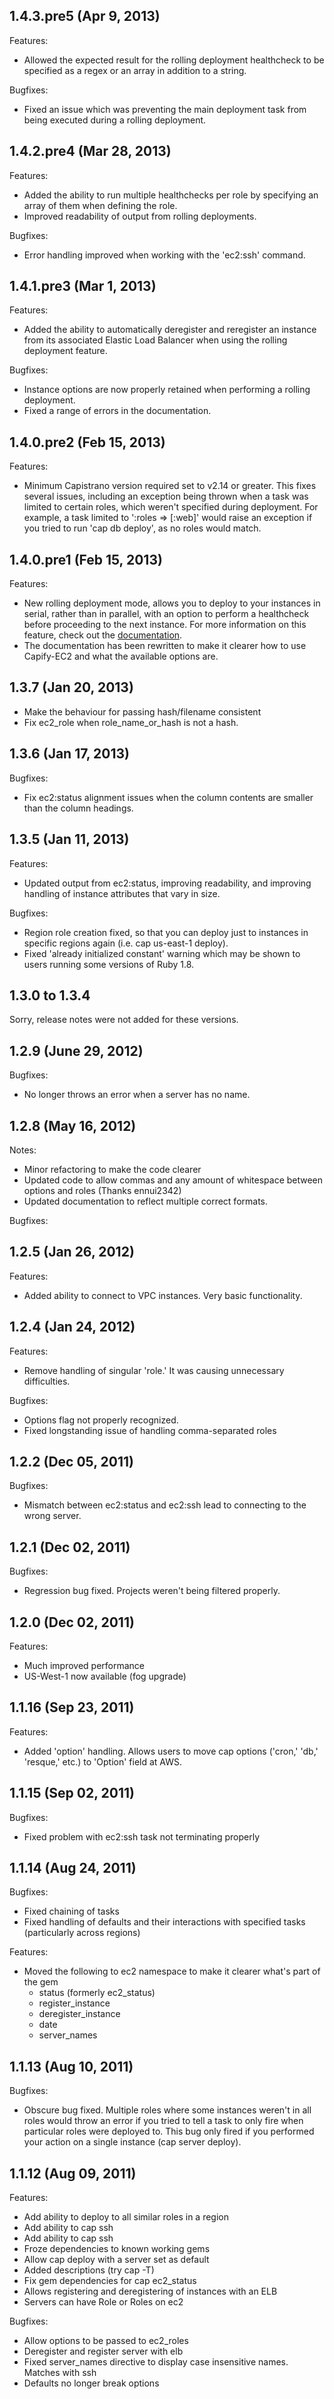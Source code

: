 ## 1.4.3.pre5 (Apr 9, 2013)

Features:
  
  - Allowed the expected result for the rolling deployment healthcheck to be specified as a regex or an array in addition to a string.

Bugfixes:

  - Fixed an issue which was preventing the main deployment task from being executed during a rolling deployment.

## 1.4.2.pre4 (Mar 28, 2013)

Features:

  - Added the ability to run multiple healthchecks per role by specifying an array of them when defining the role.
  - Improved readability of output from rolling deployments.

Bugfixes:

  - Error handling improved when working with the 'ec2:ssh' command.


## 1.4.1.pre3 (Mar 1, 2013)

Features:

  - Added the ability to automatically deregister and reregister an instance from its associated Elastic Load Balancer when using the rolling deployment feature.

Bugfixes:

  - Instance options are now properly retained when performing a rolling deployment.
  - Fixed a range of errors in the documentation.

## 1.4.0.pre2 (Feb 15, 2013)

Features:

  - Minimum Capistrano version required set to v2.14 or greater. This fixes several issues, including an exception being thrown when a task was limited to certain roles, which weren't specified during deployment. For example, a task limited to ':roles => [:web]' would raise an exception if you tried to run 'cap db deploy', as no roles would match.

## 1.4.0.pre1 (Feb 15, 2013)

Features:

  - New rolling deployment mode, allows you to deploy to your instances in serial, rather than in parallel, with an option to perform a healthcheck before proceeding to the next instance. For more information on this feature, check out the [documentation](readme.md#rolling-deployments).
  - The documentation has been rewritten to make it clearer how to use Capify-EC2 and what the available options are.

## 1.3.7 (Jan 20, 2013)

  - Make the behaviour for passing hash/filename consistent
  - Fix ec2_role when role_name_or_hash is not a hash.

## 1.3.6 (Jan 17, 2013)

Bugfixes:

  - Fix ec2:status alignment issues when the column contents are smaller than the column headings.

## 1.3.5 (Jan 11, 2013)

Features:

  - Updated output from ec2:status, improving readability, and improving handling of instance attributes that vary in size.

Bugfixes:

  - Region role creation fixed, so that you can deploy just to instances in specific regions again (i.e. cap us-east-1 deploy).
  - Fixed 'already initialized constant' warning which may be shown to users running some versions of Ruby 1.8.

## 1.3.0 to 1.3.4

Sorry, release notes were not added for these versions.

## 1.2.9 (June 29, 2012)

Bugfixes:

  - No longer throws an error when a server has no name.

## 1.2.8 (May 16, 2012)

Notes:

  - Minor refactoring to make the code clearer
  - Updated code to allow commas and any amount of whitespace between options and roles (Thanks ennui2342)
  - Updated documentation to reflect multiple correct formats.
  
Bugfixes:

## 1.2.5 (Jan 26, 2012)

Features:

  - Added ability to connect to VPC instances. Very basic functionality.

## 1.2.4 (Jan 24, 2012)

Features:

  - Remove handling of singular 'role.' It was causing unnecessary difficulties.

Bugfixes:

  - Options flag not properly recognized.
  - Fixed longstanding issue of handling comma-separated roles

## 1.2.2 (Dec 05, 2011)

Bugfixes:

  - Mismatch between ec2:status and ec2:ssh lead to connecting to the wrong server.

## 1.2.1 (Dec 02, 2011)

Bugfixes:

  - Regression bug fixed. Projects weren't being filtered properly.
  
## 1.2.0 (Dec 02, 2011)

Features:

  - Much improved performance
  - US-West-1 now available (fog upgrade)
  
## 1.1.16 (Sep 23, 2011)

Features:

  - Added 'option' handling. Allows users to move cap options ('cron,' 'db,' 'resque,' etc.) to 'Option' field at AWS.

## 1.1.15 (Sep 02, 2011)

Bugfixes:

  - Fixed problem with ec2:ssh task not terminating properly

## 1.1.14 (Aug 24, 2011)

Bugfixes:

  - Fixed chaining of tasks
  - Fixed handling of defaults and their interactions with specified tasks (particularly across regions)
  
Features:

  - Moved the following to ec2 namespace to make it clearer what's part of the gem
    - status (formerly ec2_status)
    - register_instance
    - deregister_instance
    - date
    - server_names


## 1.1.13 (Aug 10, 2011)

Bugfixes:

  - Obscure bug fixed. Multiple roles where some instances weren't in all roles would throw an error if you tried to tell a task to only fire when particular roles were deployed to. This bug only fired if you performed your action on a single instance (cap server deploy).

## 1.1.12 (Aug 09, 2011)

Features:

  - Add ability to deploy to all similar roles in a region
  - Add ability to cap ssh <ec2 index number>
  - Add ability to cap ssh <instance name>
  - Froze dependencies to known working gems
  - Allow cap deploy with a server set as default
  - Added descriptions (try cap -T)
  - Fix gem dependencies for cap ec2_status
  - Allows registering and deregistering of instances with an ELB
  - Servers can have Role or Roles on ec2


Bugfixes:

  - Allow options to be passed to ec2_roles
  - Deregister and register server with elb
  - Fixed server_names directive to display case insensitive names. Matches with ssh
  - Defaults no longer break options
